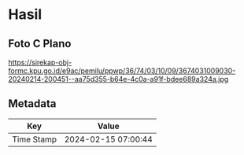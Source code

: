 # Hasil

## Foto C Plano

https://sirekap-obj-formc.kpu.go.id/e9ac/pemilu/ppwp/36/74/03/10/09/3674031009030-20240214-200451--aa75d355-b64e-4c0a-a91f-bdee689a324a.jpg


## Metadata

| Key        | Value               |
| ---------- | ------------------- |
| Time Stamp | 2024-02-15 07:00:44 |



